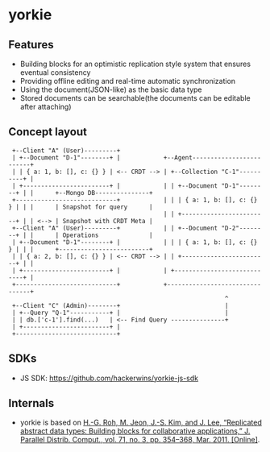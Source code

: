  # yorkie

 ## Features
  - Building blocks for an optimistic replication style system that ensures eventual consistency
  - Providing offline editing and real-time automatic synchronization
  - Using the document(JSON-like) as the basic data type
  - Stored documents can be searchable(the documents can be editable after attaching)

 ## Concept layout

 ```
  +--Client "A" (User)---------+
  | +--Document "D-1"--------+ |            +--Agent-------------------------+
  | | { a: 1, b: [], c: {} } | <-- CRDT --> | +--Collection "C-1"----------+ |
  | +------------------------+ |            | | +--Document "D-1"--------+ | |      +--Mongo DB---------------+
  +----------------------------+            | | | { a: 1, b: [], c: {} } | | |      | Snapshot for query      |
                                            | | +------------------------+ | | <--> | Snapshot with CRDT Meta |
  +--Client "A" (User)---------+            | | +--Document "D-2"--------+ | |      | Operations              |
  | +--Document "D-1"--------+ |            | | | { a: 1, b: [], c: {} } | | |      +-------------------------+
  | | { a: 2, b: [], c: {} } | <-- CRDT --> | | +------------------------+ | |
  | +------------------------+ |            | +----------------------------+ |
  +----------------------------+            +--------------------------------+
                                                             ^
  +--Client "C" (Admin)--------+                             |
  | +--Query "Q-1"-----------+ |                             |
  | | db.['c-1'].find(...)   | <-- Find Query ---------------+
  | +------------------------+ |
  +----------------------------+
 ```

## SDKs
 - JS SDK: https://github.com/hackerwins/yorkie-js-sdk

## Internals

 - yorkie is based on [ H.-G. Roh, M. Jeon, J.-S. Kim, and J. Lee, “Replicated abstract
data types: Building blocks for collaborative applications,” J. Parallel
Distrib. Comput., vol. 71, no. 3, pp. 354–368, Mar. 2011. [Online]](http://csl.skku.edu/papers/jpdc11.pdf).
